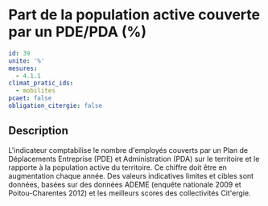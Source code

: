 # Part de la population active couverte par un PDE/PDA (%)
```yaml
id: 39
unite: '%'
mesures:
  - 4.1.1
climat_pratic_ids:
  - mobilites
pcaet: false
obligation_citergie: false
```
## Description
L'indicateur comptabilise le nombre d'employés couverts par un Plan de Déplacements Entreprise (PDE) et Administration (PDA) sur le territoire et le rapporte à la population active du territoire. Ce chiffre doit être en augmentation chaque année. Des valeurs indicatives limites et cibles sont données, basées sur des données ADEME (enquête nationale 2009 et Poitou-Charentes 2012) et les meilleurs scores des collectivités Cit'ergie.


